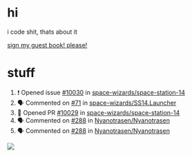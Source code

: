 # hi
i code shit, thats about it

[sign my guest book! please!](https://github.com/Just-a-Unity-Dev/Just-a-Unity-Dev/issues/new?&body=Sign%20my%20guest%20book%20by%20placing%20your%20name%20in%20the%20title,%20how%27d%20you%20get%20to%20this%20page%20and%20why?%20Don%27t%20forget%20you%20have%20an%20entire%20notebook%20in%20your%20hands!)


# stuff
<!--START_SECTION:activity-->
1. ❗️ Opened issue [#10030](https://github.com/space-wizards/space-station-14/issues/10030) in [space-wizards/space-station-14](https://github.com/space-wizards/space-station-14)
2. 🗣 Commented on [#71](https://github.com/space-wizards/SS14.Launcher/issues/71) in [space-wizards/SS14.Launcher](https://github.com/space-wizards/SS14.Launcher)
3. 💪 Opened PR [#10029](https://github.com/space-wizards/space-station-14/pull/10029) in [space-wizards/space-station-14](https://github.com/space-wizards/space-station-14)
4. 🗣 Commented on [#288](https://github.com/Nyanotrasen/Nyanotrasen/issues/288) in [Nyanotrasen/Nyanotrasen](https://github.com/Nyanotrasen/Nyanotrasen)
5. 🗣 Commented on [#288](https://github.com/Nyanotrasen/Nyanotrasen/issues/288) in [Nyanotrasen/Nyanotrasen](https://github.com/Nyanotrasen/Nyanotrasen)
<!--END_SECTION:activity-->

![](https://github-profile-summary-cards.vercel.app/api/cards/profile-details?username=Just-a-Unity-Dev&theme=solarized_dark)
